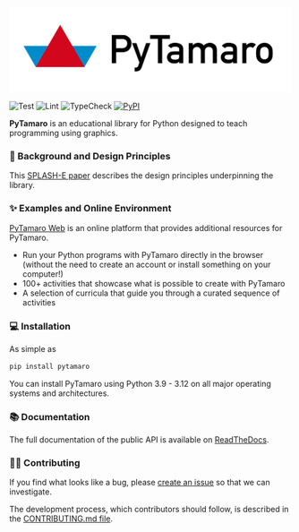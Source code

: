 ![PyTamaro Logo](https://github.com/LuCEresearchlab/pytamaro/raw/main/docs/images/PyTamaro-horizontal-white-bg.png)

![Test](https://github.com/LuCEresearchlab/pytamaro/workflows/Test/badge.svg)
![Lint](https://github.com/LuCEresearchlab/pytamaro/workflows/Lint/badge.svg)
![TypeCheck](https://github.com/LuCEresearchlab/pytamaro/workflows/TypeCheck/badge.svg)
<a href="https://pypi.org/project/pytamaro/">
    <img alt="PyPI" src="https://img.shields.io/pypi/v/pytamaro">
</a>

**PyTamaro** is an educational library for Python designed to teach programming using graphics.

### 📃 Background and Design Principles

This [SPLASH-E paper](https://www.chiodini.org/publications/splashe23-pytamaro.pdf) describes the design principles underpinning the library.

### ✨ Examples and Online Environment

[PyTamaro Web](https://pytamaro.si.usi.ch/) is an online platform that provides additional resources for PyTamaro.

- Run your Python programs with PyTamaro directly in the browser (without the need to create an account or install something on your computer!)
- 100+ activities that showcase what is possible to create with PyTamaro
- A selection of curricula that guide you through a curated sequence of activities

### 💻 Installation

As simple as 
```sh
pip install pytamaro
```

You can install PyTamaro using Python 3.9 - 3.12 on all major operating systems and architectures.

### 📚 Documentation

The full documentation of the public API is available on [ReadTheDocs](https://pytamaro.readthedocs.io/).

### 🧑‍💻 Contributing

If you find what looks like a bug, please [create an issue](https://github.com/LuCEresearchlab/pytamaro/issues/new) so that we can investigate.

The development process, which contributors should follow, is described in the [CONTRIBUTING.md file](https://github.com/LuCEresearchlab/pytamaro/blob/main/CONTRIBUTING.md). 
